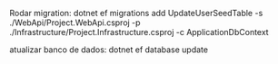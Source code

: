 Rodar migration: dotnet ef migrations add UpdateUserSeedTable -s ./WebApi/Project.WebApi.csproj -p ./Infrastructure/Project.Infrastructure.csproj -c ApplicationDbContext

atualizar banco de dados: dotnet ef database update
